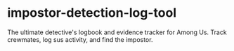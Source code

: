# impostor-detection-log-tool
The ultimate detective's logbook and evidence tracker for Among Us. Track crewmates, log sus activity, and find the impostor.
